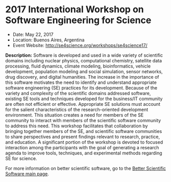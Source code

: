
# 2017 International Workshop on Software Engineering for Science

- Date: May 22, 2017
- Location: Buenos Aires, Argentina
- Event Website: http://se4science.org/workshops/se4science17/

**Description:** Software is developed and used in a wide variety of scientific domains including nuclear physics, computational chemistry, satellite data processing, fluid dynamics, climate modeling, bioinformatics, vehicle development, population modeling and social simulation, sensor networks, drug discovery, and digital humanities. The increase in the importance of this software motivates the need to identify and understand appropriate software engineering (SE) practices for its development. Because of the variety and complexity of the scientific domains addressed software, existing SE tools and techniques developed for the business/IT community are often not efficient or effective. Appropriate SE solutions must account for the salient characteristics of the research-oriented development environment. This situation creates a need for members of the SE community to interact with members of the scientific software community to address this need. This workshop facilitates that collaboration by bringing together members of the SE, and scientific software communities to share perspectives and present findings relevant to research, practice, and education. A significant portion of the workshop is devoted to focused interaction among the participants with the goal of generating a research agenda to improve tools, techniques, and experimental methods regarding SE for science.

For more information on better scientific software, go to the [Better Scientific Software main page](http://betterscientificsoftware.info).

<!---
Publish: yes
Categories: planning, crosscutting
Topics: software engineering
Tags: workshop
Level: 2
Prerequisites: WhatIsCseSwProductivity.md
Aggregate: none
--->
